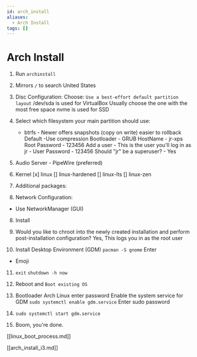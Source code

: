 ```yaml
---
id: arch_install
aliases:
  - Arch Install
tags: []
---
```


# Arch Install

1. Run `archinstall`

2. Mirrors `/` to search United States

3. Disc Configuration:
   Choose: `Use a best-effort default partition layout`
   /dev/sda is used for VirtualBox Usually choose the one with the most free space
   nvme is used for SSD

4. Select which filesystem your main partition should use:
    - btrfs - Newer offers snapshots (copy on write) easier to rollback
      Default -Use compression
      Bootloader - GRUB
      HostName - jr-xps
      Root Password - 123456
      Add a user - This is the user you'll log in as
      jr - User Password - 123456
      Should "jr" be a superuser? - Yes

4. Audio Server - PipeWire (preferred)

5. Kernel [x] linux
          [] linux-hardened
          [] linux-lts
          [] linux-zen

6. Additional packages:
  
7. Network Configuration:

- Use NetworkManager (GUI)

8. Install

9. Would you like to chroot into the newly created installation and perform
  post-installation configuration?
  Yes, This logs you in as the root user

10. Install Desktop Environment (GDM)
   `pacman -S gnome`
   Enter

- Emoji

11. `exit`
   `shutdown -h now`

12. Reboot and `Boot existing OS`

13. Bootloader Arch Linux
  enter password
  Enable the system service for GDM  `sudo systemctl enable gdm.service`
  Enter sudo password

14. `sudo systemctl start gdm.service`

15. Boom, you're done.

[[linux_boot_process.md]]

[[arch_install_i3.md]]
